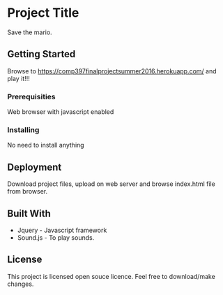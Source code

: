 # Project Title

Save the mario.

## Getting Started

Browse to https://comp397finalprojectsummer2016.herokuapp.com/ and play it!!! 

### Prerequisities

Web browser with javascript enabled

### Installing

No need to install anything


## Deployment

Download project files, upload on web server and browse index.html file from browser.

## Built With

* Jquery - Javascript framework
* Sound.js - To play sounds. 

## License

This project is licensed open souce licence. Feel free to download/make changes.